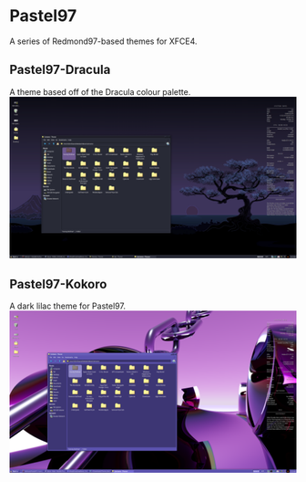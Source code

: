 # Pastel97
A series of Redmond97-based themes for XFCE4. 

## Pastel97-Dracula
A theme based off of the Dracula colour palette.
![Dracula](/images/dracula1.png)

## Pastel97-Kokoro
A dark lilac theme for Pastel97. 
![Dracula](/images/kokoro1.png)
